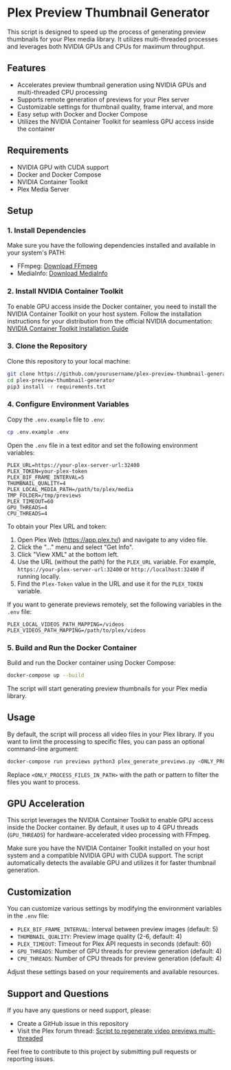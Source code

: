 
# Plex Preview Thumbnail Generator

This script is designed to speed up the process of generating preview thumbnails for your Plex media library. It utilizes multi-threaded processes and leverages both NVIDIA GPUs and CPUs for maximum throughput.

## Features

- Accelerates preview thumbnail generation using NVIDIA GPUs and multi-threaded CPU processing
- Supports remote generation of previews for your Plex server
- Customizable settings for thumbnail quality, frame interval, and more
- Easy setup with Docker and Docker Compose
- Utilizes the NVIDIA Container Toolkit for seamless GPU access inside the container

## Requirements

- NVIDIA GPU with CUDA support
- Docker and Docker Compose
- NVIDIA Container Toolkit
- Plex Media Server

## Setup

### 1. Install Dependencies

Make sure you have the following dependencies installed and available in your system's PATH:

- FFmpeg: [Download FFmpeg](https://www.ffmpeg.org/download.html)
- MediaInfo: [Download MediaInfo](https://mediaarea.net/fr/MediaInfo/Download)

### 2. Install NVIDIA Container Toolkit

To enable GPU access inside the Docker container, you need to install the NVIDIA Container Toolkit on your host system. Follow the installation instructions for your distribution from the official NVIDIA documentation: [NVIDIA Container Toolkit Installation Guide](https://docs.nvidia.com/datacenter/cloud-native/container-toolkit/install-guide.html)

### 3. Clone the Repository

Clone this repository to your local machine:

```bash
git clone https://github.com/yourusername/plex-preview-thumbnail-generator.git
cd plex-preview-thumbnail-generator
pip3 install -r requirements.txt
```

### 4. Configure Environment Variables

Copy the `.env.example` file to `.env`:

```bash
cp .env.example .env
```

Open the `.env` file in a text editor and set the following environment variables:

```
PLEX_URL=https://your-plex-server-url:32400
PLEX_TOKEN=your-plex-token
PLEX_BIF_FRAME_INTERVAL=5
THUMBNAIL_QUALITY=4
PLEX_LOCAL_MEDIA_PATH=/path/to/plex/media
TMP_FOLDER=/tmp/previews
PLEX_TIMEOUT=60
GPU_THREADS=4
CPU_THREADS=4
```

To obtain your Plex URL and token:

1. Open Plex Web (https://app.plex.tv/) and navigate to any video file.
2. Click the "..." menu and select "Get Info".
3. Click "View XML" at the bottom left.
4. Use the URL (without the path) for the `PLEX_URL` variable. For example, `https://your-plex-server-url:32400` or `http://localhost:32400` if running locally.
5. Find the `Plex-Token` value in the URL and use it for the `PLEX_TOKEN` variable.

If you want to generate previews remotely, set the following variables in the `.env` file:

```
PLEX_LOCAL_VIDEOS_PATH_MAPPING=/videos
PLEX_VIDEOS_PATH_MAPPING=/path/to/plex/videos
```

### 5. Build and Run the Docker Container

Build and run the Docker container using Docker Compose:

```bash
docker-compose up --build
```

The script will start generating preview thumbnails for your Plex media library.

## Usage

By default, the script will process all video files in your Plex library. If you want to limit the processing to specific files, you can pass an optional command-line argument:

```bash
docker-compose run previews python3 plex_generate_previews.py <ONLY_PROCESS_FILES_IN_PATH>
```

Replace `<ONLY_PROCESS_FILES_IN_PATH>` with the path or pattern to filter the files you want to process.

## GPU Acceleration

This script leverages the NVIDIA Container Toolkit to enable GPU access inside the Docker container. By default, it uses up to 4 GPU threads (`GPU_THREADS`) for hardware-accelerated video processing with FFmpeg.

Make sure you have the NVIDIA Container Toolkit installed on your host system and a compatible NVIDIA GPU with CUDA support. The script automatically detects the available GPU and utilizes it for faster thumbnail generation.

## Customization

You can customize various settings by modifying the environment variables in the `.env` file:

- `PLEX_BIF_FRAME_INTERVAL`: Interval between preview images (default: 5)
- `THUMBNAIL_QUALITY`: Preview image quality (2-6, default: 4)
- `PLEX_TIMEOUT`: Timeout for Plex API requests in seconds (default: 60)
- `GPU_THREADS`: Number of GPU threads for preview generation (default: 4)
- `CPU_THREADS`: Number of CPU threads for preview generation (default: 4)

Adjust these settings based on your requirements and available resources.

## Support and Questions

If you have any questions or need support, please:

- Create a GitHub issue in this repository
- Visit the Plex forum thread: [Script to regenerate video previews multi-threaded](https://forums.plex.tv/t/script-to-regenerate-video-previews-multi-threaded/788360)

Feel free to contribute to this project by submitting pull requests or reporting issues.
